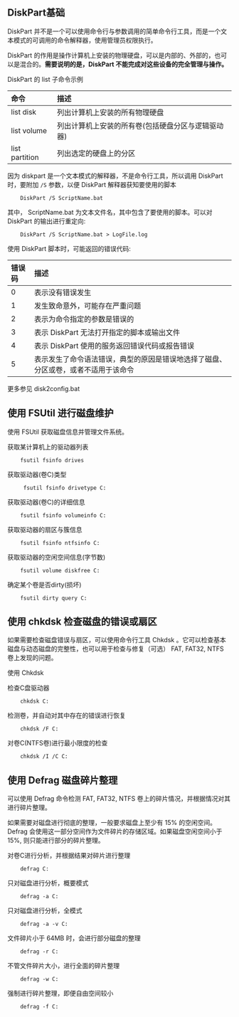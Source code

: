 
## DiskPart基础

DiskPart 并不是一个可以使用命令行与参数调用的简单命令行工具，而是一个文本模式的可调用的命令解释器，使用管理员权限执行。

DiskPart 的作用是操作计算机上安装的物理硬盘，可以是内部的、外部的，也可以是混合的。<strong>需要说明的是，DiskPart 不能完成对这些设备的完全管理与操作。</strong>

DiskPart 的 list 子命令示例

|      命令      | 描述 |
|:---------------|:-----|
| list disk      | 列出计算机上安装的所有物理硬盘 |
| list volume    | 列出计算机上安装的所有卷(包括硬盘分区与逻辑驱动器) |
| list partition | 列出选定的硬盘上的分区 |


因为 diskpart 是一个文本模式的解释器，不是命令行工具，所以调用 DiskPart 时，要附加 `/S` 参数，以便 DiskPart 解释器获知要使用的脚本
```
    DiskPart /S ScriptName.bat
```
其中， ScriptName.bat 为文本文件名，其中包含了要使用的脚本。可以对 DiskPart 的输出进行重定向:
```
    DiskPart /S ScriptName.bat > LogFile.log
```

使用 DiskPart 脚本时，可能返回的错误代码:

| 错误码 | 描述 |
|:-------|:-----|
|   0    | 表示没有错误发生 |
|   1    | 发生致命意外，可能存在严重问题 |
|   2    | 表示为命令指定的参数是错误的 |
|   3    | 表示 DiskPart 无法打开指定的脚本或输出文件 |
|   4    | 表示 DiskPart 使用的服务返回错误代码或报告错误 |
|   5    | 表示发生了命令语法错误，典型的原因是错误地选择了磁盘、分区或卷，或者不适用于该命令 |

更多参见 disk2config.bat


## 使用 FSUtil 进行磁盘维护

使用 FSUtil 获取磁盘信息并管理文件系统。

获取某计算机上的驱动器列表
```
    fsutil fsinfo drives
```

获取驱动器(卷C)类型
```
     fsutil fsinfo drivetype C:
```

获取驱动器(卷C)的详细信息
```
    fsutil fsinfo volumeinfo C:
```

获取驱动器的扇区与簇信息
```
    fsutil fsinfo ntfsinfo C:
```

获取驱动器的空闲空间信息(字节数)
```
    fsutil volume diskfree C:
```

确定某个卷是否dirty(损坏)
```
    fsutil dirty query C:
```


## 使用 chkdsk 检查磁盘的错误或扇区

如果需要检查磁盘错误与扇区，可以使用命令行工具 Chkdsk 。它可以检查基本磁盘与动态磁盘的完整性，也可以用于检查与修复（可选） FAT, FAT32, NTFS 卷上发现的问题。

使用 Chkdsk

检查C盘驱动器
```
    chkdsk C:
```

检测卷，并自动对其中存在的错误进行恢复
```
    chkdsk /F C:
```

对卷C(NTFS卷)进行最小限度的检查
```
    chkdsk /I /C C:
```
    
## 使用 Defrag 磁盘碎片整理

可以使用 Defrag 命令检测 FAT, FAT32, NTFS 卷上的碎片情况，并根据情况对其进行碎片整理。

如果需要对磁盘进行彻底的整理，一般要求磁盘上至少有 15% 的空闲空间。 Defrag 会使用这一部分空间作为文件碎片的存储区域。如果磁盘空闲空间小于 15%, 则只能进行部分的碎片整理。

对卷C进行分析，并根据结果对碎片进行整理
```
    defrag C:
```

只对磁盘进行分析，概要模式
```
    defrag -a C:
```

只对磁盘进行分析，全模式
```
    defrag -a -v C:
```

文件碎片小于 64MB 时，会进行部分磁盘的整理
```
    defrag -r C:
```
    
不管文件碎片大小，进行全面的碎片整理
```
    defrag -w C:
```

强制进行碎片整理，即便自由空间较小
```
    defrag -f C:
```
    